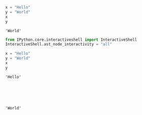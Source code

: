 

```python
x = "Hello"
y = "World"
x
y
```




    'World'




```python
from IPython.core.interactiveshell import InteractiveShell
InteractiveShell.ast_node_interactivity = "all"
```


```python
x = "Hello"
y = "World"
x
y
```




    'Hello'






    'World'


